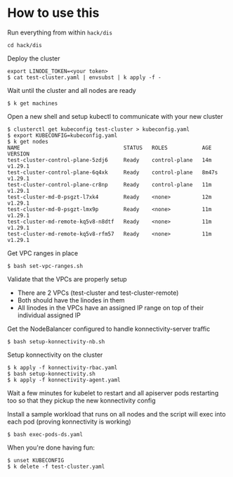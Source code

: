 
# How to use this

Run everything from within `hack/dis`
```
cd hack/dis
```

Deploy the cluster
```
export LINODE_TOKEN=<your token>
$ cat test-cluster.yaml | envsubst | k apply -f -
```

Wait until the cluster and all nodes are ready
```
$ k get machines
```

Open a new shell and setup kubectl to communicate with your new cluster
```
$ clusterctl get kubeconfig test-cluster > kubeconfig.yaml
$ export KUBECONFIG=kubeconfig.yaml
$ k get nodes
NAME                                 STATUS   ROLES           AGE     VERSION
test-cluster-control-plane-5zdj6     Ready    control-plane   14m     v1.29.1
test-cluster-control-plane-6q4xk     Ready    control-plane   8m47s   v1.29.1
test-cluster-control-plane-cr8np     Ready    control-plane   11m     v1.29.1
test-cluster-md-0-psgzt-l7xk4        Ready    <none>          12m     v1.29.1
test-cluster-md-0-psgzt-lmx9p        Ready    <none>          11m     v1.29.1
test-cluster-md-remote-kq5v8-n8dtf   Ready    <none>          11m     v1.29.1
test-cluster-md-remote-kq5v8-rfm57   Ready    <none>          11m     v1.29.1
```

Get VPC ranges in place
```
$ bash set-vpc-ranges.sh
```

Validate that the VPCs are properly setup

 - There are 2 VPCs (test-cluster and test-cluster-remote)
 - Both should have the linodes in them
 - All linodes in the VPCs have an assigned IP range on top of their individual assigned IP

Get the NodeBalancer configured to handle konnectivity-server traffic
```
$ bash setup-konnectivity-nb.sh
```

Setup konnectivity on the cluster
```
$ k apply -f konnectivity-rbac.yaml
$ bash setup-konnectivity.sh 
$ k apply -f konnectivity-agent.yaml
```

Wait a few minutes for kubelet to restart and all apiserver pods restarting too so that they pickup the new konnectivity config

Install a sample workload that runs on all nodes and the script will exec into each pod (proving konnectivity is working)
```
$ bash exec-pods-ds.yaml
```

When you're done having fun:
```
$ unset KUBECONFIG
$ k delete -f test-cluster.yaml
```
